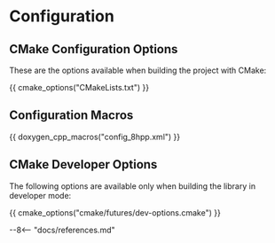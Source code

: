 # Configuration

## CMake Configuration Options

These are the options available when building the project with CMake:

{{ cmake_options("CMakeLists.txt") }}

## Configuration Macros

{{ doxygen_cpp_macros("config_8hpp.xml") }}

## CMake Developer Options

The following options are available only when building the library in developer mode:

{{ cmake_options("cmake/futures/dev-options.cmake") }}

--8<-- "docs/references.md"